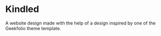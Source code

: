 # Kindled
A website design made with the help of a design inspired by one of the Geekfolio theme template.
